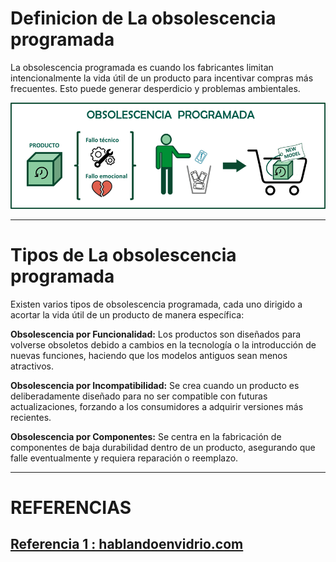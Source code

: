 # Definicion de La obsolescencia programada 


La obsolescencia programada es cuando los fabricantes limitan intencionalmente la vida útil de un producto para incentivar compras más frecuentes. Esto puede generar desperdicio y problemas ambientales.

<img src="/img/80.png" alt="foto" width="700px">

***

# Tipos de La obsolescencia programada 


Existen varios tipos de obsolescencia programada, cada uno dirigido a acortar la vida útil de un producto de manera específica:

**Obsolescencia por Funcionalidad:** Los productos son diseñados para volverse obsoletos debido a cambios en la tecnología o la introducción de nuevas funciones, haciendo que los modelos antiguos sean menos atractivos.

**Obsolescencia por Incompatibilidad:** Se crea cuando un producto es deliberadamente diseñado para no ser compatible con futuras actualizaciones, forzando a los consumidores a adquirir versiones más recientes.

**Obsolescencia por Componentes:** Se centra en la fabricación de componentes de baja durabilidad dentro de un producto, asegurando que falle eventualmente y requiera reparación o reemplazo.

***


# REFERENCIAS

## [Referencia 1 : hablandoenvidrio.com](https://hablandoenvidrio.com/obsolescencia-programada/)
